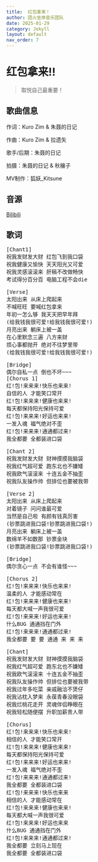 ```yaml
---
title:  红包拿来！
author: 团火坐岸音乐团队
date: 2025-01-29
category: Jekyll
layout: default
nav_order: 7
---
```


# 红包拿来!!

> 取悦自己最重要！

## 歌曲信息

作词：Kuro Zim & 朱聂的日记

作曲：Kuro Zim & 拉遗矢

歌手/后期：朱聂的日记

拍摄：朱聂的日记 & 秋穰子

MV制作：狐妖_Kitsune

## 音源

[Bilibili](https://www.bilibili.com/video/BV1tyF8esEbP/)

## 歌词

<pre>[Chant1]
祝我发财发大财 红包飞到我口袋
祝我健康又愉快 天天阳光又可爱
祝我灵感滚滚来 肝稿不改做畅快
考试得分百分百 电脑工程不会die

[Verse]
太阳出来 从床上爬起来
不喊旺旺 要喊红包拿来
年初一怎么够 我天天把早年拜
(给我钱我很可爱!给我钱我很可爱!)
月亮出来 躺床上被一盖
在心里默念三遍 八方来财
烦心事都抛开 绝对不往梦里带
(给我钱我很可爱!给我钱我很可爱!)

[Bridge]
偶尔自私一点 倒也不坏~~~
[Chorus 1]
红!包!来来来!快乐也来来!
自信的人 才能笑口常开
红!包!来来来!健康也来来!
每天都保持阳光保持可爱
红!包!来来来!好运也来来!
一发入魂 福气绝对不歪
红!包!来来来!通通都过来!
我全都要 全都装进口袋

[Chant 2]
祝我发财发大财 财神摸摸我脑袋
祝我红气超可爱 跑东北也不嫌矮
祝我欧气滚滚来 十连五金不抽歪
祝我队友操作帅 但排位也要被我带

[Verse 2]
太阳出来 从床上爬起来
对着镜子 问问谁最可爱
当然是自己啦 有颜有钱真厉害
(钞票跳进我口袋!钞票跳进我口袋!)
月亮出来 躺床上被一盖
数绵羊不如数那 钞票金块
(钞票跳进我口袋!钞票跳进我口袋!)

[Bridge]
偶尔贪心一点 不会有谁怪~~~

[Chorus 2]
红!包!来来来!快乐也来来!
温柔的人 才能感动常在
红!包!来来来!健康也来来!
每天都大喊一声我很可爱
红!包!来来来!好运也来来!
什么BUG 通通挡在门外
红!包!来来来!通通都过来!
我全都要 要 要 通通 来 来 来

[Chant]
祝我发财发大财 财神摸摸我脑袋
祝我红气超可爱 跑东北也不嫌矮
祝我欧气滚滚来 十连五金不抽歪
祝我队友操作帅 但排位也要被我带
祝我过年多吃菜 亲戚融洽不煲仔
祝我沾枕入梦来 永葆青春没眼袋
祝我烂桃花走开 灵魂伴侣睁眼在
祝我轻松随便摆 升职加薪贵人带

[Chorus]
红!包!来来来!快乐也来来!
相信的人 才能笑口常开
红!包!来来来!健康也来来!
每天都保持阳光保持可爱
红!包!来来来!好运也来来!
一发入魂 福气绝对不歪
红!包!来来来!通通都过来!
我全都要 全都装进口袋
红!包!来来来!快乐也来来
相信的人 才能感动常在
红!包!来来来!健康也来来!
每天都大喊一声我很可爱
红!包!来来来!好运也来来
什么BUG 通通挡在门外
红!包!来来来!通通都过来!
我全都要 立刻马上现在
我全都要 全都装进口袋</pre>